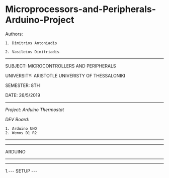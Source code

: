 # Microprocessors-and-Peripherals-Arduino-Project

Authors: 

    1. Dimitrios Antoniadis
    
    2. Vasileios Dimitriadis
    
************************************

SUBJECT:	MICROCONTROLLERS AND PERIPHERALS	

 UNIVERSITY:	ARISTOTLE UNIVERISTY OF THESSALONIKI	

 SEMESTER:	8TH					

 DATE:		26/5/2019				
****************************

*Project: Arduino Thermostat*

*DEV Board:*

    1. Arduino UNO
    2. Wemos D1 R2

					
*****************************************
*****************************************
ARDUINO
*****************************************
*****************************************

1.--- SETUP ---

 
